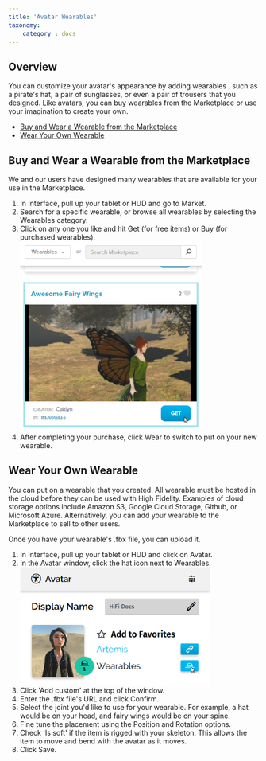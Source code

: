 ```yaml
---
title: 'Avatar Wearables'
taxonomy:
	category : docs
---
```


## Overview

You can customize your avatar's appearance by adding wearables , such as a pirate's hat, a pair of sunglasses, or even a pair of trousers that you designed. Like avatars, you can buy wearables from the Marketplace or use your imagination to create your own. 

* [Buy and Wear a Wearable from the Marketplace](#buy-and-wear-a-wearable-from-the-marketplace)
* [Wear Your Own Wearable](#wear-your-own-wearable)

## Buy and Wear a Wearable from the Marketplace
We and our users have designed many wearables that are available for your use in the Marketplace.

1. In Interface, pull up your tablet or HUD and go to Market.
2. Search for a specific wearable, or browse all wearables by selecting the Wearables category.
3. Click on any one you like and hit Get (for free items) or Buy (for purchased wearables).![](get-wearable.png)
4. After completing your purchase, click Wear to switch to put on your new wearable.

## Wear Your Own Wearable
You can put on a wearable that you created. All wearable must be hosted in the cloud before they can be used with High Fidelity. Examples of cloud storage options include Amazon S3, Google Cloud Storage, Github, or Microsoft Azure. Alternatively, you can add your wearable to the Marketplace to sell to other users.

Once you have your wearable's .fbx file, you can upload it.

1. In Interface, pull up your tablet or HUD and click on Avatar.
2. In the Avatar window, click the hat icon next to Wearables. ![](add-wearable.png)
3. Click 'Add custom' at the top of the window.
4. Enter the .fbx file's URL and click Confirm.
5. Select the joint you'd like to use for your wearable. For example, a hat would be on your head, and fairy wings would be on your spine. 
6. Fine tune the placement using the Position and Rotation options.
7. Check 'Is soft' if the item is rigged with your skeleton. This allows the item to move and bend with the avatar as it moves.
8. Click Save.

